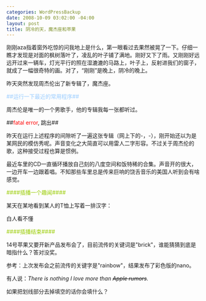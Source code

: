 ```yaml
--- 
categories: WordPressBackup
date: 2008-10-09 03:02:00 -04:00
layout: post
title: 阴冷的天，魔杰座和苹果
---
```

刚刚aza指着窗外吃惊的问我地上是什么，第一眼看过去果然被晃了一下。仔细一瞧才发现是对面的枫树落叶了，凌乱的叶子铺了满地。刚好又下了雨。又刚刚好远远开过来一辆车，灯光平行的照在湿漉漉的马路上，叶子上，反射进我们的窗子，就成了一幅很奇特的画。对了，“刚刚”是晚上，阴冷的晚上。

昨天突然发现周杰伦出了新专辑了，魔杰座。

<span style="color:#99ccff;">##运行一下最近的常用程序##</span>

周杰伦是唯一的一个男歌手，他的专辑我每一张都听过。

##<span style="color:#ff0000;">fatal error</span>, 跳出##

昨天在运行上述程序的间隙听了一遍这张专辑（网上下的-，-），刚开始还以为是某网民的模仿秀呢。声音变化之大简直可以用雷人二字形容。不过关于周杰伦的歌，这种接受过程也算是惯例。

最近车里的CD一直循环播放自己刻的八度空间和饭特稀的合集。声音开的很大，一边开车一边跟着唱。不知那些车里总是传来巨响的饶舌音乐的美国人听到会有啥感觉。

<span style="color:#99cc00;">####插播一个趣闻####</span>

某天在某地看到某人的T恤上写着一排汉字：

白人看不懂

<span style="color:#99cc00;">####插播结束####</span>

14号苹果又要开新产品发布会了，目前流传的关键词是"brick"，谁能猜猜到底是暗指什么？答对没奖。

参考：上次发布会之前流传的关键字是"rainbow"，结果发布了彩色版的nano。

有人说：<em>There is nothing I love more than <span style="text-decoration:line-through;">Apple rumors</span>.</em>

如果把划线部分去掉填空的话你会填什么？
